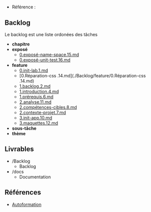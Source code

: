 #  

- Référence :   

 

## Backlog 

Le backlog est une liste ordonées des tâches 

- **chapitre** 
- **exposé** 
  - [0.exposé-name-space.15.md](./Backlog/exposé/0.exposé-name-space.15.md) 
  - [0.exposé-unit-test.16.md](./Backlog/exposé/0.exposé-unit-test.16.md) 
- **feature** 
  - [0.init-lab.1.md](./Backlog/feature/0.init-lab.1.md) 
  - [0.Réparation-css .14.md](./Backlog/feature/0.Réparation-css .14.md) 
  - [1.backlog.2.md](./Backlog/feature/1.backlog.2.md) 
  - [1.introduction.4.md](./Backlog/feature/1.introduction.4.md) 
  - [1.prérequis.6.md](./Backlog/feature/1.prérequis.6.md) 
  - [2.analyse.11.md](./Backlog/feature/2.analyse.11.md) 
  - [2.compétences-cibles.8.md](./Backlog/feature/2.compétences-cibles.8.md) 
  - [2.contexte-projet.7.md](./Backlog/feature/2.contexte-projet.7.md) 
  - [3.init-app.10.md](./Backlog/feature/3.init-app.10.md) 
  - [3.maquettes.12.md](./Backlog/feature/3.maquettes.12.md) 
- **sous-tâche** 
- **thème** 
## Livrables 

 

- /Backlog 
  - Backlog 
- /docs 
  - Documentation 
## Références 

 

- [Autoformation](#) 

